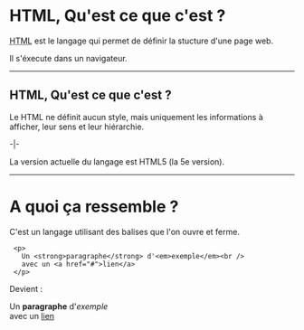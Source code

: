 # HTML, Qu'est ce que c'est ?

<acronym title="HyperText Markup Language">HTML</acronym> est le langage qui permet de définir la stucture d'une page web.

Il s'éxecute dans un navigateur.
<div id="browsers">
    <i title="Chrome" class="fragment fa fa-chrome"></i>
    <i title="Firefox" class="fragment fa fa-firefox"></i>
    <i title="Internet Explorer" class="fragment fa fa-internet-explorer"></i>
    <i title="Safari" class="fragment fa fa-safari"></i>
    <i title="Opera" class="fragment fa fa-opera"></i>
</div>



---



## HTML, Qu'est ce que c'est ?

Le HTML ne définit aucun style,
mais uniquement les informations à afficher, leur sens et leur hiérarchie.


-|-


La version actuelle du langage est HTML5 (la 5e version).



---



# A quoi ça ressemble ?
C'est un langage utilisant des balises que l'on ouvre et ferme.

     <p>
       Un <strong>paragraphe</strong> d'<em>exemple</em><br />
       avec un <a href="#">lien</a>
     </p>

Devient :
<p>
  Un <strong>paragraphe</strong> d'<em>exemple</em><br />
  avec un <a href="#">lien</a>
</p>
